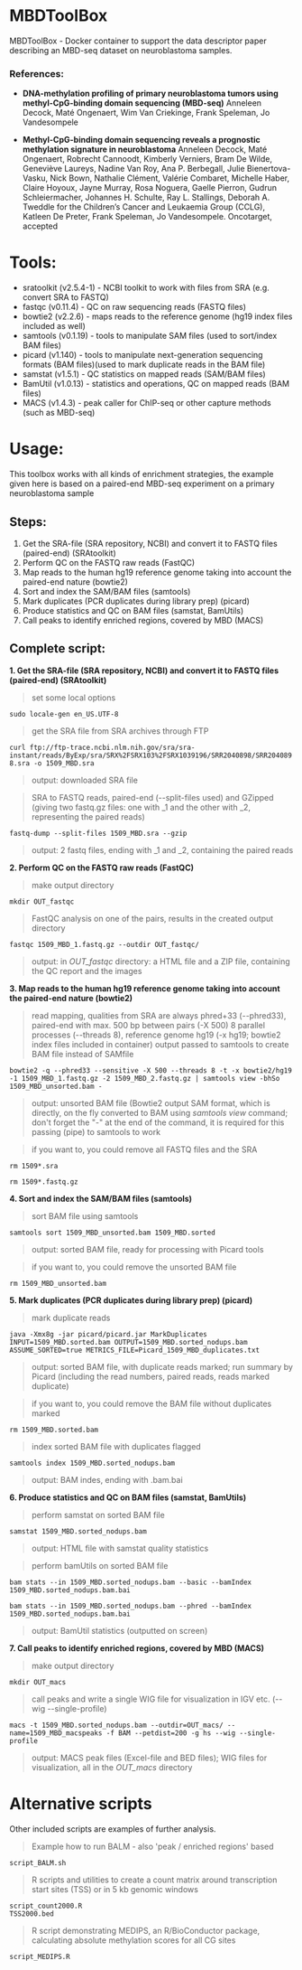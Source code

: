 # MBDToolBox
MBDToolBox - Docker container to support the data descriptor paper describing an MBD-seq dataset on neuroblastoma samples.

### References:
* **DNA-methylation profiling of primary neuroblastoma tumors using methyl-CpG-binding domain sequencing (MBD-seq)**
Anneleen Decock, Maté Ongenaert, Wim Van Criekinge, Frank Speleman, Jo Vandesompele

* **Methyl-CpG-binding domain sequencing reveals a prognostic methylation signature in neuroblastoma**
Anneleen Decock, Maté Ongenaert, Robrecht Cannoodt, Kimberly Verniers, Bram De Wilde, Geneviève Laureys, Nadine Van Roy, Ana P. Berbegall, Julie Bienertova-Vasku, Nick Bown, Nathalie Clément, Valérie Combaret, Michelle Haber, Claire Hoyoux, Jayne Murray, Rosa Noguera, Gaelle Pierron, Gudrun Schleiermacher, Johannes H. Schulte, Ray L. Stallings, Deborah A. Tweddle for the Children’s Cancer and Leukaemia Group (CCLG), Katleen De Preter, Frank Speleman, Jo Vandesompele. Oncotarget, accepted

# Tools:
- sratoolkit (v2.5.4-1) - NCBI toolkit to work with files from SRA (e.g. convert SRA to FASTQ)
- fastqc (v0.11.4) - QC on raw sequencing reads (FASTQ files)
- bowtie2 (v2.2.6) - maps reads to the reference genome (hg19 index files included as well)
- samtools (v0.1.19) - tools to manipulate SAM files (used to sort/index BAM files)
- picard (v1.140) - tools to manipulate next-generation sequencing formats (BAM files)(used to mark duplicate reads in the BAM file)
- samstat (v1.5.1) - QC statistics on mapped reads (SAM/BAM files)
- BamUtil (v1.0.13) - statistics and operations, QC on mapped reads (BAM files)
- MACS (v1.4.3) - peak caller for ChIP-seq or other capture methods (such as MBD-seq)

# Usage:

This toolbox works with all kinds of enrichment strategies, the example given here is based on a paired-end MBD-seq experiment on a primary neuroblastoma sample

## Steps:

1. Get the SRA-file (SRA repository, NCBI) and convert it to FASTQ files (paired-end) (SRAtoolkit)
2. Perform QC on the FASTQ raw reads (FastQC)
3. Map reads to the human hg19 reference genome taking into account the paired-end nature (bowtie2)
4. Sort and index the SAM/BAM files (samtools)
5. Mark duplicates (PCR duplicates during library prep) (picard)
6. Produce statistics and QC on BAM files (samstat, BamUtils)
7. Call peaks to identify enriched regions, covered by MBD (MACS)

## Complete script:


**1. Get the SRA-file (SRA repository, NCBI) and convert it to FASTQ files (paired-end) (SRAtoolkit)**
> set some local options

```sudo locale-gen en_US.UTF-8```

> get the SRA file from SRA archives through FTP

```curl ftp://ftp-trace.ncbi.nlm.nih.gov/sra/sra-instant/reads/ByExp/sra/SRX%2FSRX103%2FSRX1039196/SRR2040898/SRR2040898.sra -o 1509_MBD.sra```

> output: downloaded SRA file

> SRA to FASTQ reads, paired-end (--split-files used) and GZipped (giving two fastq.gz files: one with _1 and the other with _2, representing the paired reads)

```fastq-dump --split-files 1509_MBD.sra --gzip```

> output: 2 fastq files, ending with _1 and _2, containing the paired reads

**2. Perform QC on the FASTQ raw reads (FastQC)**

> make output directory

```mkdir OUT_fastqc```

> FastQC analysis on one of the pairs, results in the created output directory

```fastqc 1509_MBD_1.fastq.gz --outdir OUT_fastqc/```

> output: in *OUT_fastqc* directory: a HTML file and a ZIP file, containing the QC report and the images

**3. Map reads to the human hg19 reference genome taking into account the paired-end nature (bowtie2)**

> read mapping, qualities from SRA are always phred+33 (--phred33), paired-end with max. 500 bp between pairs (-X 500)
> 8 parallel processes (--threads 8), reference genome hg19 (-x hg19; bowtie2 index files included in container)
> output passed to samtools to create BAM file instead of SAMfile

```bowtie2 -q --phred33 --sensitive -X 500 --threads 8 -t -x bowtie2/hg19 -1 1509_MBD_1.fastq.gz -2 1509_MBD_2.fastq.gz | samtools view -bhSo 1509_MBD_unsorted.bam -```

> output: unsorted BAM file (Bowtie2 output SAM format, which is directly, on the fly converted to BAM using *samtools view* command; don't forget the "-" at the end of the command, it is required for this passing (pipe) to samtools to work

> if you want to, you could remove all FASTQ files and the SRA

```rm 1509*.sra```

```rm 1509*.fastq.gz```

**4. Sort and index the SAM/BAM files (samtools)**

> sort BAM file using samtools

```samtools sort 1509_MBD_unsorted.bam 1509_MBD.sorted```

> output: sorted BAM file, ready for processing with Picard tools

> if you want to, you could remove the unsorted BAM file

```rm 1509_MBD_unsorted.bam```

**5. Mark duplicates (PCR duplicates during library prep) (picard)**

> mark duplicate reads

```java -Xmx8g -jar picard/picard.jar MarkDuplicates INPUT=1509_MBD.sorted.bam OUTPUT=1509_MBD.sorted_nodups.bam ASSUME_SORTED=true METRICS_FILE=Picard_1509_MBD_duplicates.txt```

> output: sorted BAM file, with duplicate reads marked; run summary by Picard (including the read numbers, paired reads, reads marked duplicate)

> if you want to, you could remove the BAM file without duplicates marked

```rm 1509_MBD.sorted.bam```

> index sorted BAM file with duplicates flagged

```samtools index 1509_MBD.sorted_nodups.bam```

> output: BAM indes, ending with .bam.bai

**6. Produce statistics and QC on BAM files (samstat, BamUtils)**

> perform samstat on sorted BAM file

```samstat 1509_MBD.sorted_nodups.bam```

> output: HTML file with samstat quality statistics

> perform bamUtils on sorted BAM file

```bam stats --in 1509_MBD.sorted_nodups.bam --basic --bamIndex 1509_MBD.sorted_nodups.bam.bai```

```bam stats --in 1509_MBD.sorted_nodups.bam --phred --bamIndex 1509_MBD.sorted_nodups.bam.bai```

> output: BamUtil statistics (outputted on screen)

**7. Call peaks to identify enriched regions, covered by MBD (MACS)**

> make output directory

```mkdir OUT_macs```

> call peaks and write a single WIG file for visualization in IGV etc. (--wig --single-profile)

```macs -t 1509_MBD.sorted_nodups.bam --outdir=OUT_macs/ --name=1509_MBD_macspeaks -f BAM --petdist=200 -g hs --wig --single-profile ```

> output: MACS peak files (Excel-file and BED files); WIG files for visualization, all in the *OUT_macs* directory


# Alternative scripts

Other included scripts are examples of further analysis.

> Example how to run BALM - also 'peak / enriched regions' based

```script_BALM.sh ```

> R scripts and utilities to create a count matrix around transcription start sites (TSS) or in 5 kb genomic windows

```
script_count2000.R
TSS2000.bed
```

> R script demonstrating MEDIPS, an R/BioConductor package, calculating absolute methylation scores for all CG sites

```script_MEDIPS.R ```
